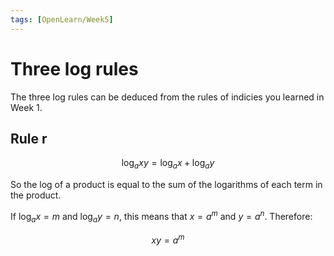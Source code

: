 ```yaml
---
tags: [OpenLearn/Week5]
---
```


# Three log rules
The three log rules can be deduced from the rules of indicies you learned in Week 1.

## Rule r

$$\textrm{log}_a xy = \textrm{log}_a x + \textrm{log}_a y$$

So the log of a product is equal to the sum of the logarithms of each term in the product.

If $\textrm{log}_a x = m$ and $\textrm{log}_a y = n$, this means that $x = a^m$ and $y = a^n$. Therefore:

$$
xy = a^m
$$
